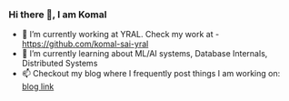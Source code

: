 ### Hi there 👋, I am Komal

- 🦀 I’m currently working at YRAL. Check my work at - https://github.com/komal-sai-yral
- 🌱 I’m currently learning about ML/AI systems, Database Internals, Distributed Systems
- 📫 Checkout my blog where I frequently post things I am working on: [blog link](https://psykomal.com)

